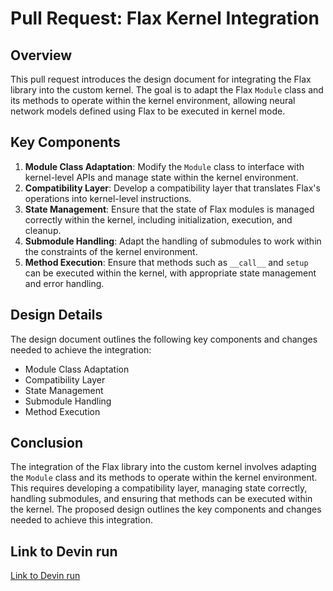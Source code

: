 # Pull Request: Flax Kernel Integration

## Overview
This pull request introduces the design document for integrating the Flax library into the custom kernel. The goal is to adapt the Flax `Module` class and its methods to operate within the kernel environment, allowing neural network models defined using Flax to be executed in kernel mode.

## Key Components
1. **Module Class Adaptation**: Modify the `Module` class to interface with kernel-level APIs and manage state within the kernel environment.
2. **Compatibility Layer**: Develop a compatibility layer that translates Flax's operations into kernel-level instructions.
3. **State Management**: Ensure that the state of Flax modules is managed correctly within the kernel, including initialization, execution, and cleanup.
4. **Submodule Handling**: Adapt the handling of submodules to work within the constraints of the kernel environment.
5. **Method Execution**: Ensure that methods such as `__call__` and `setup` can be executed within the kernel, with appropriate state management and error handling.

## Design Details
The design document outlines the following key components and changes needed to achieve the integration:
- Module Class Adaptation
- Compatibility Layer
- State Management
- Submodule Handling
- Method Execution

## Conclusion
The integration of the Flax library into the custom kernel involves adapting the `Module` class and its methods to operate within the kernel environment. This requires developing a compatibility layer, managing state correctly, handling submodules, and ensuring that methods can be executed within the kernel. The proposed design outlines the key components and changes needed to achieve this integration.

## Link to Devin run
[Link to Devin run](https://preview.devin.ai/devin/9d7851473ca746abb70432615d437132)
